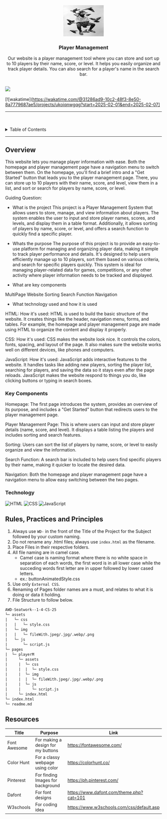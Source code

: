 <a name="readme-top">

<br/>

<br />
<div align="center">
  <!-- TODO: If you want to add logo or banner you can add it here -->
    <img src="./assets/img/LOGO.jpeg" alt="Logo" width="130" height="100">
  </a>
<!-- TODO: Change Title to the name of the title of your Project -->
  <h3 align="center">Player Management</h3>
</div>
<!-- TODO: Make a short description -->
<div align="center">Our website is a player management tool where you can store and sort up to 10 players by their name, score, or level. It helps you easily organize and track player details. You can also search for a player's name in the search bar.
</div>

<br />

<!-- TODO: Change the zyx-0314 into your github username  -->
<!-- TODO: Change the WD-Template-Project into the same name of your folder -->
![](https://github.com/silascoroza/AWD-Seatwork--1-4-CS-25)


[![wakatime](https://wakatime.com/@31286ad9-10c2-48f3-8e50-8a7779687ae5/projects/ukoiqnwgqg?start=2025-02-01&end=2025-02-07]

---

<br />
<br />

<!-- TODO: If you want to add more layers for your readme -->
<details>
  <summary>Table of Contents</summary>
  <ol>
    <li>
      <a href="#overview">Overview</a>
      <ol>
        <li>
          <a href="#key-components">Key Components</a>
        </li>
        <li>
          <a href="#technology">Technology</a>
        </li>
      </ol>
    </li>
    <li>
      <a href="#rule,-practices-and-principles">Rules, Practices and Principles</a>
    </li>
    <li>
      <a href="#resources">Resources</a>
    </li>
  </ol>
</details>

---

## Overview

<!-- TODO: To be changed -->
<!-- The following are just sample -->
This website lets you manage player information with ease. Both the homepage and player management page have a navigation menu to switch between them. On the homepage, you'll find a brief intro and a "Get Started" button that leads you to the player management page. There, you can store up to 10 players with their name, score, and level, view them in a list, and sort or search for players by name, score, or level.

Guiding Question:
- What is the project
This project is a Player Management System that allows users to store, manage, and view information about players. The system enables the user to input and store player names, scores, and levels, and display them in a table format. Additionally, it allows sorting of players by name, score, or level, and offers a search function to quickly find a specific player.

- Whats the purpose
The purpose of this project is to provide an easy-to-use platform for managing and organizing player data, making it simple to track player performance and details. It's designed to help users efficiently manage up to 10 players, sort them based on various criteria, and search for specific players quickly. This system is ideal for managing player-related data for games, competitions, or any other activity where player information needs to be tracked and displayed.

- What are key components

MultiPage Website
Sorting
Search Function
Navigation

- What technology used and how it is used

HTML:
How it's used: HTML is used to build the basic structure of the website. It creates things like the header, navigation menu, forms, and tables. For example, the homepage and player management page are made using HTML to organize the content and display it properly.

CSS:
How it's used: CSS makes the website look nice. It controls the colors, fonts, spacing, and layout of the page. It also makes sure the website works well on different devices, like phones and computers.

JavaScript:
How it's used: JavaScript adds interactive features to the website. It handles tasks like adding new players, sorting the player list, searching for players, and saving the data so it stays even after the page reloads. JavaScript makes the website respond to things you do, like clicking buttons or typing in search boxes.


### Key Components
<!-- TODO: List of Key Components -->
Homepage: The first page introduces the system, provides an overview of its purpose, and includes a "Get Started" button that redirects users to the player management page.

Player Management Page: This is where users can input and store player details (name, score, and level). It displays a table listing the players and includes sorting and search features.

Sorting: Users can sort the list of players by name, score, or level to easily organize and view the information.

Search Function: A search bar is included to help users find specific players by their name, making it quicker to locate the desired data.

Navigation: Both the homepage and player management page have a navigation menu to allow easy switching between the two pages.


### Technology
<!-- TODO: List of Technology Used -->
![HTML](https://img.shields.io/badge/HTML-E34F26?style=for-the-badge&logo=html5&logoColor=white)
![CSS](https://img.shields.io/badge/CSS-1572B6?style=for-the-badge&logo=css3&logoColor=white)
![JavaScript](https://img.shields.io/badge/JavaScript-F7DF1E?style=for-the-badge&logo=javascript&logoColor=white)

## Rules, Practices and Principles
1. Always use `WD-` in the front of the Title of the Project for the Subject followed by your custom naming.
2. Do not rename any .html files; always use `index.html` as the filename.
3. Place Files in their respective folders.
4. All file naming are in camel case.
   - Camel case is naming format where there is no white space in separation of each words, the first word is in all lower case while the succeding words first letter are in upper followed by lower cased letters.
   - ex.: buttonAnimatedStyle.css
5. Use only `External CSS`.
6. Renaming of Pages folder names are a must, and relates to what it is doing or data it holding.
7. File Structure to follow below.

```
AWD-Seatwork--1-4-CS-25
└─ assets
|   └─ css
|   |   └─ style.css
|   └─ img
|   |   └─ fileWith.jpeg/.jpg/.webp/.png
|   └─ js
|       └─ script.js
└─ pages
|  └─ playerM
|     └─ assets
|     |  └─ css
|     |  |  └─ style.css
|     |  └─ img
|     |  |  └─ fileWith.jpeg/.jpg/.webp/.png
|     |  └─ js
|     |     └─ script.js
|     └─ index.html
└─ index.html
└─ readme.md
```

## Resources

<!-- TODO: Add References -->
| Title | Purpose | Link |
|-|-|-|
| Font Awesome | For making a design for my buttons | https://fontawesome.com/ |
| Color Hunt | For a classy webpage using color | https://colorhunt.co/ |
| Pinterest | For finding Images for background | https://ph.pinterest.com/ |
| Dafont | For font designs | https://www.dafont.com/theme.php?cat=101 |
| W3schools | For coding idea | https://www.w3schools.com/css/default.asp |
